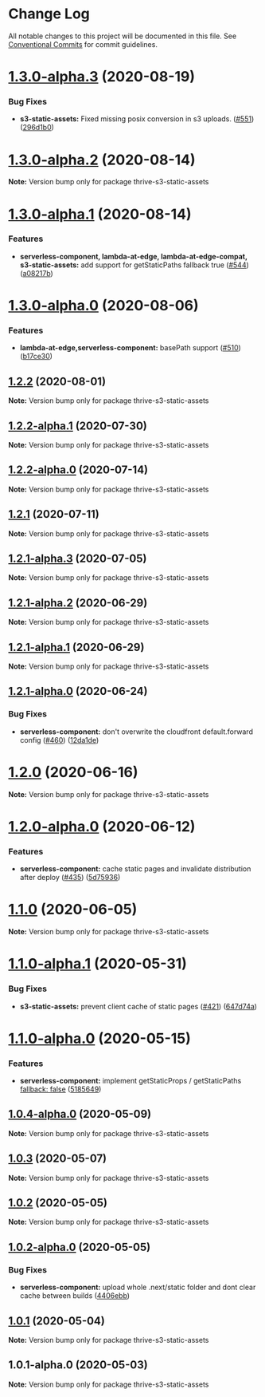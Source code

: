 # Change Log

All notable changes to this project will be documented in this file.
See [Conventional Commits](https://conventionalcommits.org) for commit guidelines.

# [1.3.0-alpha.3](https://github.com/danielcondemarin/serverless-next.js/compare/thrive-s3-static-assets@1.3.0-alpha.2...thrive-s3-static-assets@1.3.0-alpha.3) (2020-08-19)

### Bug Fixes

- **s3-static-assets:** Fixed missing posix conversion in s3 uploads. ([#551](https://github.com/danielcondemarin/serverless-next.js/issues/551)) ([296d1b0](https://github.com/danielcondemarin/serverless-next.js/commit/296d1b087999610f025928e77f3c4b2d6b461c1b))

# [1.3.0-alpha.2](https://github.com/danielcondemarin/serverless-next.js/compare/thrive-s3-static-assets@1.3.0-alpha.1...thrive-s3-static-assets@1.3.0-alpha.2) (2020-08-14)

**Note:** Version bump only for package thrive-s3-static-assets

# [1.3.0-alpha.1](https://github.com/danielcondemarin/serverless-next.js/compare/thrive-s3-static-assets@1.3.0-alpha.0...thrive-s3-static-assets@1.3.0-alpha.1) (2020-08-14)

### Features

- **serverless-component, lambda-at-edge, lambda-at-edge-compat, s3-static-assets:** add support for getStaticPaths fallback true ([#544](https://github.com/danielcondemarin/serverless-next.js/issues/544)) ([a08217b](https://github.com/danielcondemarin/serverless-next.js/commit/a08217ba26ea90f67c562fe4ae9510b617d14d08))

# [1.3.0-alpha.0](https://github.com/danielcondemarin/serverless-next.js/compare/thrive-s3-static-assets@1.2.2...thrive-s3-static-assets@1.3.0-alpha.0) (2020-08-06)

### Features

- **lambda-at-edge,serverless-component:** basePath support ([#510](https://github.com/danielcondemarin/serverless-next.js/issues/510)) ([b17ce30](https://github.com/danielcondemarin/serverless-next.js/commit/b17ce30b1f18f994f1d2e9ebfe833a74aae6676b))

## [1.2.2](https://github.com/danielcondemarin/serverless-next.js/compare/thrive-s3-static-assets@1.2.2-alpha.1...thrive-s3-static-assets@1.2.2) (2020-08-01)

**Note:** Version bump only for package thrive-s3-static-assets

## [1.2.2-alpha.1](https://github.com/danielcondemarin/serverless-next.js/compare/thrive-s3-static-assets@1.2.2-alpha.0...thrive-s3-static-assets@1.2.2-alpha.1) (2020-07-30)

**Note:** Version bump only for package thrive-s3-static-assets

## [1.2.2-alpha.0](https://github.com/danielcondemarin/serverless-next.js/compare/thrive-s3-static-assets@1.2.1...thrive-s3-static-assets@1.2.2-alpha.0) (2020-07-14)

**Note:** Version bump only for package thrive-s3-static-assets

## [1.2.1](https://github.com/danielcondemarin/serverless-next.js/compare/thrive-s3-static-assets@1.2.1-alpha.3...thrive-s3-static-assets@1.2.1) (2020-07-11)

**Note:** Version bump only for package thrive-s3-static-assets

## [1.2.1-alpha.3](https://github.com/danielcondemarin/serverless-next.js/compare/thrive-s3-static-assets@1.2.1-alpha.2...thrive-s3-static-assets@1.2.1-alpha.3) (2020-07-05)

**Note:** Version bump only for package thrive-s3-static-assets

## [1.2.1-alpha.2](https://github.com/danielcondemarin/serverless-next.js/compare/thrive-s3-static-assets@1.2.1-alpha.1...thrive-s3-static-assets@1.2.1-alpha.2) (2020-06-29)

**Note:** Version bump only for package thrive-s3-static-assets

## [1.2.1-alpha.1](https://github.com/danielcondemarin/serverless-next.js/compare/thrive-s3-static-assets@1.2.1-alpha.0...thrive-s3-static-assets@1.2.1-alpha.1) (2020-06-29)

**Note:** Version bump only for package thrive-s3-static-assets

## [1.2.1-alpha.0](https://github.com/danielcondemarin/serverless-next.js/compare/thrive-s3-static-assets@1.2.0...thrive-s3-static-assets@1.2.1-alpha.0) (2020-06-24)

### Bug Fixes

- **serverless-component:** don't overwrite the cloudfront default.forward config ([#460](https://github.com/danielcondemarin/serverless-next.js/issues/460)) ([12da1de](https://github.com/danielcondemarin/serverless-next.js/commit/12da1de31855b68b9addef801ec21dffd3202a21))

# [1.2.0](https://github.com/danielcondemarin/serverless-next.js/compare/thrive-s3-static-assets@1.2.0-alpha.0...thrive-s3-static-assets@1.2.0) (2020-06-16)

**Note:** Version bump only for package thrive-s3-static-assets

# [1.2.0-alpha.0](https://github.com/danielcondemarin/serverless-next.js/compare/thrive-s3-static-assets@1.1.0...thrive-s3-static-assets@1.2.0-alpha.0) (2020-06-12)

### Features

- **serverless-component:** cache static pages and invalidate distribution after deploy ([#435](https://github.com/danielcondemarin/serverless-next.js/issues/435)) ([5d75936](https://github.com/danielcondemarin/serverless-next.js/commit/5d759367be5a1c835b093f2713bc0b8cf1d92a82))

# [1.1.0](https://github.com/danielcondemarin/serverless-next.js/compare/thrive-s3-static-assets@1.1.0-alpha.1...thrive-s3-static-assets@1.1.0) (2020-06-05)

**Note:** Version bump only for package thrive-s3-static-assets

# [1.1.0-alpha.1](https://github.com/danielcondemarin/serverless-next.js/compare/thrive-s3-static-assets@1.1.0-alpha.0...thrive-s3-static-assets@1.1.0-alpha.1) (2020-05-31)

### Bug Fixes

- **s3-static-assets:** prevent client cache of static pages ([#421](https://github.com/danielcondemarin/serverless-next.js/issues/421)) ([647d74a](https://github.com/danielcondemarin/serverless-next.js/commit/647d74a0687f251bb6671d96c0c668b3749db7a1))

# [1.1.0-alpha.0](https://github.com/danielcondemarin/serverless-next.js/compare/thrive-s3-static-assets@1.0.4-alpha.0...thrive-s3-static-assets@1.1.0-alpha.0) (2020-05-15)

### Features

- **serverless-component:** implement getStaticProps / getStaticPaths [fallback: false](<[#390](https://github.com/danielcondemarin/serverless-next.js/issues/390)>) ([5185649](https://github.com/danielcondemarin/serverless-next.js/commit/518564944435767759fae8ae5978baf3afc49d7a))

## [1.0.4-alpha.0](https://github.com/danielcondemarin/serverless-next.js/compare/thrive-s3-static-assets@1.0.3...thrive-s3-static-assets@1.0.4-alpha.0) (2020-05-09)

**Note:** Version bump only for package thrive-s3-static-assets

## [1.0.3](https://github.com/danielcondemarin/serverless-next.js/compare/thrive-s3-static-assets@1.0.2...thrive-s3-static-assets@1.0.3) (2020-05-07)

**Note:** Version bump only for package thrive-s3-static-assets

## [1.0.2](https://github.com/danielcondemarin/serverless-next.js/compare/thrive-s3-static-assets@1.0.2-alpha.0...thrive-s3-static-assets@1.0.2) (2020-05-05)

**Note:** Version bump only for package thrive-s3-static-assets

## [1.0.2-alpha.0](https://github.com/danielcondemarin/serverless-next.js/compare/thrive-s3-static-assets@1.0.1...thrive-s3-static-assets@1.0.2-alpha.0) (2020-05-05)

### Bug Fixes

- **serverless-component:** upload whole .next/static folder and dont clear cache between builds ([4406ebb](https://github.com/danielcondemarin/serverless-next.js/commit/4406ebbb8937c75dfbc5644913b7c0d05ff3a52f))

## [1.0.1](https://github.com/danielcondemarin/serverless-next.js/compare/thrive-s3-static-assets@1.0.1-alpha.0...thrive-s3-static-assets@1.0.1) (2020-05-04)

**Note:** Version bump only for package thrive-s3-static-assets

## 1.0.1-alpha.0 (2020-05-03)

**Note:** Version bump only for package thrive-s3-static-assets
